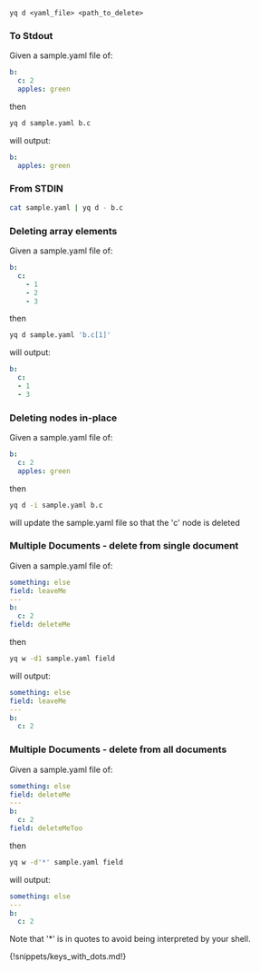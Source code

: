 ```
yq d <yaml_file> <path_to_delete>
```

### To Stdout
Given a sample.yaml file of:
```yaml
b:
  c: 2
  apples: green
```
then
```bash
yq d sample.yaml b.c
```
will output:
```yaml
b:
  apples: green
```

### From STDIN
```bash
cat sample.yaml | yq d - b.c
```

### Deleting array elements
Given a sample.yaml file of:
```yaml
b:
  c: 
    - 1
    - 2
    - 3
```
then
```bash
yq d sample.yaml 'b.c[1]'
```
will output:
```yaml
b:
  c:
  - 1
  - 3
```

### Deleting nodes in-place
Given a sample.yaml file of:
```yaml
b:
  c: 2
  apples: green
```
then
```bash
yq d -i sample.yaml b.c
```
will update the sample.yaml file so that the 'c' node is deleted



### Multiple Documents - delete from single document
Given a sample.yaml file of:
```yaml
something: else
field: leaveMe
---
b:
  c: 2
field: deleteMe
```
then
```bash
yq w -d1 sample.yaml field
```
will output:
```yaml
something: else
field: leaveMe
---
b:
  c: 2
```

### Multiple Documents - delete from all documents
Given a sample.yaml file of:
```yaml
something: else
field: deleteMe
---
b:
  c: 2
field: deleteMeToo
```
then
```bash
yq w -d'*' sample.yaml field
```
will output:
```yaml
something: else
---
b:
  c: 2
```

Note that '*' is in quotes to avoid being interpreted by your shell.

{!snippets/keys_with_dots.md!}

